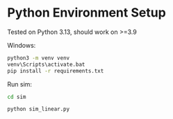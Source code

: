 # Python Environment Setup

Tested on Python 3.13, should work on >=3.9

Windows:

```bat
python3 -m venv venv
venv\Scripts\activate.bat
pip install -r requirements.txt
```

Run sim:

```bat
cd sim

python sim_linear.py
```
